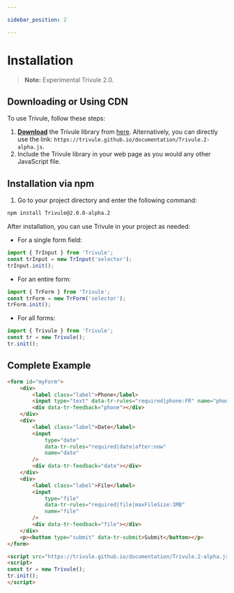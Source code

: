 ```yaml
---

sidebar_position: 2

---
```


# Installation

> **Note:** Experimental Trivule 2.0.

## Downloading or Using CDN

To use Trivule, follow these steps:

1. **[Download](https://trivule.github.io/documentation/Trivule.2-alpha.js)** the Trivule library from [here](https://trivule.github.io/documentation/Trivule.2-alpha.js). Alternatively, you can directly use the link: `https://trivule.github.io/documentation/Trivule.2-alpha.js`.
2. Include the Trivule library in your web page as you would any other JavaScript file.

## Installation via npm

1. Go to your project directory and enter the following command:

```bash
npm install Trivule@2.0.0-alpha.2
```

After installation, you can use Trivule in your project as needed:

- For a single form field:

```js
import { TrInput } from 'Trivule';
const trInput = new TrInput('selector');
trInput.init();
```

- For an entire form:

```js
import { TrForm } from 'Trivule';
const trForm = new TrForm('selector');
trForm.init();
```

- For all forms:

```js
import { Trivule } from 'Trivule';
const tr = new Trivule();
tr.init();
```

## Complete Example

```html
<form id="myForm">
    <div>
        <label class="label">Phone</label>
        <input type="text" data-tr-rules="required|phone:FR" name="phone" />
        <div data-tr-feedback="phone"></div>
    </div>
    <div>
        <label class="label">Date</label>
        <input
            type="date"
            data-tr-rules="required|date|after:now"
            name="date"
        />
        <div data-tr-feedback="date"></div>
    </div>
    <div>
        <label class="label">File</label>
        <input
            type="file"
            data-tr-rules="required|file|maxFileSize:1MB"
            name="file"
        />
        <div data-tr-feedback="file"></div>
    </div>
    <p><button type="submit" data-tr-submit>Submit</button></p>
</form>

<script src="https://trivule.github.io/documentation/Trivule.2-alpha.js"></script>
<script>
const tr = new Trivule();
tr.init();
</script>
```